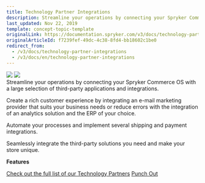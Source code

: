 ```yaml
---
title: Technology Partner Integrations
description: Streamline your operations by connecting your Spryker Commerce OS with a large selection of third-party applications and integrations.
last_updated: Nov 22, 2019
template: concept-topic-template
originalLink: https://documentation.spryker.com/v3/docs/technology-partner-integrations
originalArticleId: f7239fef-49dc-4c38-8fd4-bb18602c1be0
redirect_from:
  - /v3/docs/technology-partner-integrations
  - /v3/docs/en/technology-partner-integrations
---
```


<div class='feature-text'>
    <div class='feature-images'>
    <img class="light-mode" src="https://spryker.s3.eu-central-1.amazonaws.com/docs/Document+360/Capabilities+icons/light/Technology+Partner+Integrations.svg"/>
    <img class="dark-mode" src="https://spryker.s3.eu-central-1.amazonaws.com/docs/Document+360/Capabilities+icons/dark/integration.svg"/>
    </div>
    <div class="feature-text-wrap">
Streamline your operations by connecting your Spryker Commerce OS with a large selection of third-party applications and integrations.

Create a rich customer experience by integrating an e-mail marketing provider that suits your business needs or reduce errors with the integration of an analytics solution and the ERP of your choice.

Automate your processes and implement several shipping and payment integrations.

Seamlessly integrate the third-party solutions you need and make your store unique.
</div>
</div>

**Features**
<div>
<a class="feature-link" href="/docs/scos/user/technology-partners/{{page.version}}/technology-partner-integration.html">Check out the full list of our Technology Partners</a>
<a class="feature-link" href="/docs/scos/user/features/{{page.version}}/technology-partner-integrations/punch-out/punch-out.html">Punch Out</a>
</div>
<!--
<map id="map1">
        <area shape="rectangle" coords="3,2,222,106" dragDirection="0" href="/docs/scos/user/technology-partners/{{page.version}}/product-information-pimerp/akeneo/akeneo.html" />
        <area shape="rectangle" coords="224,1,477,105" dragDirection="0" href="/docs/scos/user/technology-partners/{{page.version}}/hosting-providers/metaways.html" />
        <area shape="rectangle" coords="479,2,711,105" dragDirection="0" href="/docs/scos/user/technology-partners/{{page.version}}/operational-tools-monitoring-legal-etc/data-virtuality.html" />
        <area shape="rectangle" coords="2,107,229,197" dragDirection="0" href="/docs/scos/user/technology-partners/{{page.version}}/payment-partners/klarna/klarna.html" />
        <area shape="rectangle" coords="230,106,479,196" dragDirection="0" href="/docs/scos/user/technology-partners/{{page.version}}/content-management/styla.html" />
        <area shape="rectangle" coords="480,107,713,197" dragDirection="0" href="/docs/scos/user/technology-partners/{{page.version}}/payment-partners/ratepay.html" />
        <area shape="rectangle" coords="1,199,230,308" dragDirection="0" href="/docs/scos/user/technology-partners/{{page.version}}/payment-partners/computop.html" />
        <area shape="rectangle" coords="231,196,480,306" dragDirection="0" href="/docs/scos/user/technology-partners/{{page.version}}/hosting-providers/continum.html" />
        <area shape="rectangle" coords="481,198,712,308" dragDirection="0" href="/docs/scos/user/technology-partners/{{page.version}}/hosting-providers/claranet.html" />
        <area shape="rectangle" coords="1,310,232,407" dragDirection="0" href="/docs/scos/user/technology-partners/{{page.version}}/payment-partners/afterpay.html" />
        <area shape="rectangle" coords="234,307,482,408" dragDirection="0" href="/docs/scos/user/technology-partners/{{page.version}}/marketing-and-conversion/personalization-and-cross-selling/econda/econda.html" />
        <area shape="rectangle" coords="483,309,710,406" dragDirection="0" href="/docs/scos/user/technology-partners/202108.0/marketing-and-conversion/analytics/fact-finder.html" />
        <area shape="rectangle" coords="1,408,235,501" dragDirection="0" href="docs/scos/user/technology-partners/{{page.version}}/payment-partners/bs-payone/bs-payone.html" />
        <area shape="rectangle" coords="237,408,484,502" dragDirection="0" href="/docs/scos/user/technology-partners/{{page.version}}/marketing-and-conversion/analytics/mindlab.html" />
        <area shape="rectangle" coords="483,407,710,503" dragDirection="0" href="/docs/scos/user/technology-partners/{{page.version}}/marketing-and-conversion/analytics/channelpilot-analytics.html" />
        <area shape="rectangle" coords="2,500,236,611" dragDirection="0" href="/docs/scos/user/technology-partners/{{page.version}}/payment-partners/arvato.html" />
        <area shape="rectangle" coords="236,502,483,612" dragDirection="0" href="/docs/scos/user/technology-partners/{{page.version}}/payment-partners/billpay.html" />
        <area shape="rectangle" coords="484,503,712,612" dragDirection="0" href="/docs/scos/user/technology-partners/{{page.version}}/marketing-and-conversion/analytics/minubo.html" />
        <area shape="rectangle" coords="3,612,238,721" dragDirection="0" href="/docs/scos/dev/technology-partners/{{page.version}}/payment-partners/heidelpay.html" />
        <area shape="rectangle" coords="238,611,483,720" dragDirection="0" href="/docs/scos/user/technology-partners/{{page.version}}/finance-and-accounting/nitrobox.html" />
        <area shape="rectangle" coords="484,611,711,721" dragDirection="0" href="/docs/scos/user/technology-partners/{{page.version}}/payment-partners/amazon-pay.html" />
        <area shape="rectangle" coords="1,720,241,808" dragDirection="0" href="/docs/scos/user/technology-partners/{{page.version}}/payment-partners/payolution/payolution.html" />
        <area shape="rectangle" coords="241,723,486,810" dragDirection="0" href="/docs/scos/user/technology-partners/{{page.version}}/hosting-providers/root-360.html" />
        <area shape="rectangle" coords="486,723,712,807" dragDirection="0" href="/docs/scos/user/technology-partners/{{page.version}}/payment-partners/braintree.html" />
    </map>
-->
<!-- ../../Resources/Images/IP Integrations.png" usemap="#map1 -->
